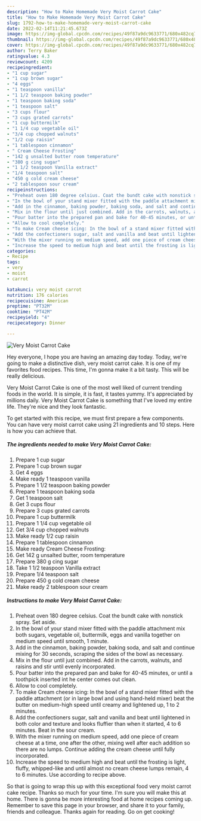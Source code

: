 ```yaml
---
description: "How to Make Homemade Very Moist Carrot Cake"
title: "How to Make Homemade Very Moist Carrot Cake"
slug: 1792-how-to-make-homemade-very-moist-carrot-cake
date: 2022-02-14T11:21:45.673Z
image: https://img-global.cpcdn.com/recipes/49f87a9dc9633771/680x482cq70/very-moist-carrot-cake-recipe-main-photo.jpg
thumbnail: https://img-global.cpcdn.com/recipes/49f87a9dc9633771/680x482cq70/very-moist-carrot-cake-recipe-main-photo.jpg
cover: https://img-global.cpcdn.com/recipes/49f87a9dc9633771/680x482cq70/very-moist-carrot-cake-recipe-main-photo.jpg
author: Terry Baker
ratingvalue: 4.3
reviewcount: 4209
recipeingredient:
- "1 cup sugar"
- "1 cup brown sugar"
- "4 eggs"
- "1 teaspoon vanilla"
- "1 1/2 teaspoon baking powder"
- "1 teaspoon baking soda"
- "1 teaspoon salt"
- "3 cups flour"
- "3 cups grated carrots"
- "1 cup buttermilk"
- "1 1/4 cup vegetable oil"
- "3/4 cup chopped walnuts"
- "1/2 cup raisin"
- "1 tablespoon cinnamon"
- " Cream Cheese Frosting"
- "142 g unsalted butter room temperature"
- "380 g cing sugar"
- "1 1/2 teaspoon Vanilla extract"
- "1/4 teaspoon salt"
- "450 g cold cream cheese"
- "2 tablespoon sour cream"
recipeinstructions:
- "Preheat oven 180 degree celsius. Coat the bundt cake with nonstick spray. Set aside."
- "In the bowl of your stand mixer fitted with the paddle attachment mix both sugars, vegetable oil, buttermilk, eggs and vanilla together on medium speed until smooth, 1 minute."
- "Add in the cinnamon, baking powder, baking soda, and salt and continue mixing for 30 seconds, scraping the sides of the bowl as necessary."
- "Mix in the flour until just combined. Add in the carrots, walnuts, and raisins and stir until evenly incorporated."
- "Pour batter into the prepared pan and bake for 40-45 minutes, or until a toothpick inserted int he center comes out clean."
- "Allow to cool completely."
- "To make Cream cheese icing: In the bowl of a stand mixer fitted with the paddle attachment (or in large bowl and using hand-held mixer) beat the butter on medium-high speed until creamy and lightened up, 1 to 2 minutes."
- "Add the confectioners sugar, salt and vanilla and beat until lightened in both color and texture and looks fluffier than when it started, 4 to 6 minutes. Beat in the sour cream."
- "With the mixer running on medium speed, add one piece of cream cheese at a time, one after the other, mixing well after each addition so there are no lumps. Continue adding the cream cheese until fully incorporated."
- "Increase the speed to medium high and beat until the frosting is light, fluffy, whipped-like and until almost no cream cheese lumps remain, 4 to 6 minutes. Use according to recipe above."
categories:
- Recipe
tags:
- very
- moist
- carrot

katakunci: very moist carrot 
nutrition: 176 calories
recipecuisine: American
preptime: "PT32M"
cooktime: "PT42M"
recipeyield: "4"
recipecategory: Dinner

---
```



![Very Moist Carrot Cake](https://img-global.cpcdn.com/recipes/49f87a9dc9633771/680x482cq70/very-moist-carrot-cake-recipe-main-photo.jpg)

Hey everyone, I hope you are having an amazing day today. Today, we're going to make a distinctive dish, very moist carrot cake. It is one of my favorites food recipes. This time, I'm gonna make it a bit tasty. This will be really delicious.

Very Moist Carrot Cake is one of the most well liked of current trending foods in the world. It is simple, it is fast, it tastes yummy. It's appreciated by millions daily. Very Moist Carrot Cake is something that I've loved my entire life. They're nice and they look fantastic.




To get started with this recipe, we must first prepare a few components. You can have very moist carrot cake using 21 ingredients and 10 steps. Here is how you can achieve that.

<!--inarticleads1-->

##### The ingredients needed to make Very Moist Carrot Cake:

1. Prepare 1 cup sugar
1. Prepare 1 cup brown sugar
1. Get 4 eggs
1. Make ready 1 teaspoon vanilla
1. Prepare 1 1/2 teaspoon baking powder
1. Prepare 1 teaspoon baking soda
1. Get 1 teaspoon salt
1. Get 3 cups flour
1. Prepare 3 cups grated carrots
1. Prepare 1 cup buttermilk
1. Prepare 1 1/4 cup vegetable oil
1. Get 3/4 cup chopped walnuts
1. Make ready 1/2 cup raisin
1. Prepare 1 tablespoon cinnamon
1. Make ready  Cream Cheese Frosting:
1. Get 142 g unsalted butter, room temperature
1. Prepare 380 g cing sugar
1. Take 1 1/2 teaspoon Vanilla extract
1. Prepare 1/4 teaspoon salt
1. Prepare 450 g cold cream cheese
1. Make ready 2 tablespoon sour cream




<!--inarticleads2-->

##### Instructions to make Very Moist Carrot Cake:

1. Preheat oven 180 degree celsius. Coat the bundt cake with nonstick spray. Set aside.
1. In the bowl of your stand mixer fitted with the paddle attachment mix both sugars, vegetable oil, buttermilk, eggs and vanilla together on medium speed until smooth, 1 minute.
1. Add in the cinnamon, baking powder, baking soda, and salt and continue mixing for 30 seconds, scraping the sides of the bowl as necessary.
1. Mix in the flour until just combined. Add in the carrots, walnuts, and raisins and stir until evenly incorporated.
1. Pour batter into the prepared pan and bake for 40-45 minutes, or until a toothpick inserted int he center comes out clean.
1. Allow to cool completely.
1. To make Cream cheese icing: In the bowl of a stand mixer fitted with the paddle attachment (or in large bowl and using hand-held mixer) beat the butter on medium-high speed until creamy and lightened up, 1 to 2 minutes.
1. Add the confectioners sugar, salt and vanilla and beat until lightened in both color and texture and looks fluffier than when it started, 4 to 6 minutes. Beat in the sour cream.
1. With the mixer running on medium speed, add one piece of cream cheese at a time, one after the other, mixing well after each addition so there are no lumps. Continue adding the cream cheese until fully incorporated.
1. Increase the speed to medium high and beat until the frosting is light, fluffy, whipped-like and until almost no cream cheese lumps remain, 4 to 6 minutes. Use according to recipe above.




So that is going to wrap this up with this exceptional food very moist carrot cake recipe. Thanks so much for your time. I'm sure you will make this at home. There is gonna be more interesting food at home recipes coming up. Remember to save this page in your browser, and share it to your family, friends and colleague. Thanks again for reading. Go on get cooking!
